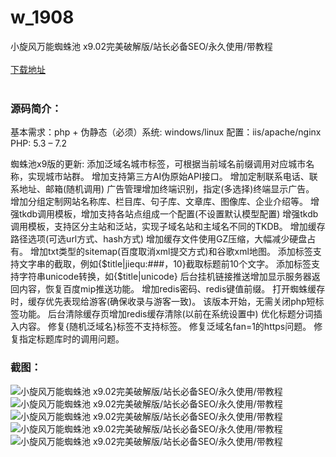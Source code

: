 # w_1908
小旋风万能蜘蛛池 x9.02完美破解版/站长必备SEO/永久使用/带教程
<br/></br>
[下载地址](https://www.uuid2.com/1908.html "下载地址")
<br/></br>
<h3>源码简介：</h3>
<p>基本需求：php + 伪静态（必须）系统: windows/linux 配置：iis/apache/nginx PHP: 5.3 – 7.2<p>
<p>蜘蛛池x9版的更新:
添加泛域名城市标签，可根据当前域名前缀调用对应城市名称，实现城市站群。
增加支持第三方AI伪原始API接口。
增加定制联系电话、联系地址、邮箱(随机调用)
广告管理增加终端识别，指定(多选择)终端显示广告。
增加分组定制网站名称库、栏目库、句子库、文章库、图像库、企业介绍等。
增强tkdb调用模板，增加支持各站点组成一个配置(不设置默认模型配置)
增强tkdb调用模板，支持区分主站和泛站，实现子域名站和主域名不同的TKDB。
增加缓存路径选项(可选url方式、hash方式)
增加缓存文件使用GZ压缩，大幅减少硬盘占有。
增加txt类型的sitemap(百度取消xml提交方式)和谷歌xml地图。
添加标签支持文字串的截取，例如{$title|jiequ:###，10}截取标题前10个文字。
添加标签支持字符串unicode转换，如{$title|unicode}
后台挂机链接推送增加显示服务器返回内容，恢复百度mip推送功能。
增加redis密码、redis键值前缀。
打开蜘蛛缓存时，缓存优先表现给游客(确保收录与游客一致)。
该版本开始，无需关闭php短标签功能。
后台清除缓存页增加redis缓存清除(以前在系统设置中)
优化标题分词插入内容。
修复{随机泛域名}标签不支持标签。
修复泛域名fan=1的https问题。
修复指定标题库时的调用问题。<p>
<h3>截图：</h3>
<img src="https://www.uuid2.com/wp-content/uploads/img/20211223/1640255195587272.webp" alt="小旋风万能蜘蛛池 x9.02完美破解版/站长必备SEO/永久使用/带教程"><img src="https://www.uuid2.com/wp-content/uploads/img/202112/6b562ec681.png" alt="小旋风万能蜘蛛池 x9.02完美破解版/站长必备SEO/永久使用/带教程"><img src="https://www.uuid2.com/wp-content/uploads/img/20211223/1640255196226240.webp" alt="小旋风万能蜘蛛池 x9.02完美破解版/站长必备SEO/永久使用/带教程"><img src="https://www.uuid2.com/wp-content/uploads/img/20211223/1640255197839557.webp" alt="小旋风万能蜘蛛池 x9.02完美破解版/站长必备SEO/永久使用/带教程"><img src="https://www.uuid2.com/wp-content/uploads/img/20211223/1640255198528448.webp" alt="小旋风万能蜘蛛池 x9.02完美破解版/站长必备SEO/永久使用/带教程">
